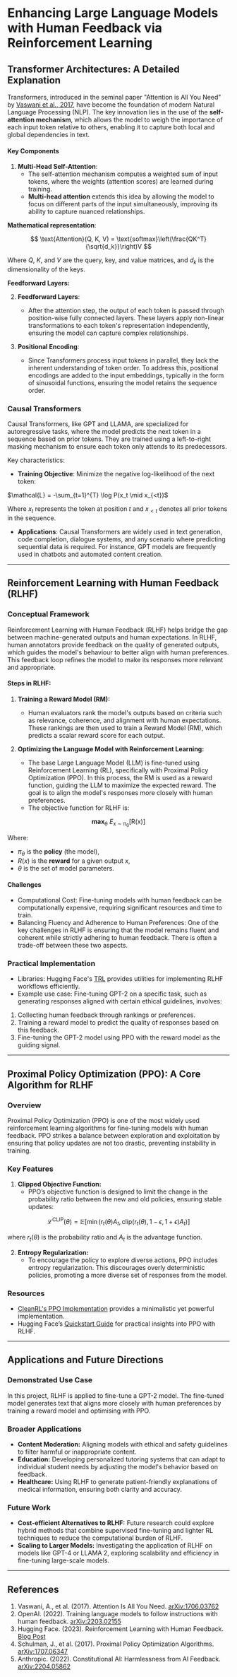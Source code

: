 # Enhancing Large Language Models with Human Feedback via Reinforcement Learning

## Transformer Architectures: A Detailed Explanation

Transformers, introduced in the seminal paper "Attention is All You Need" by [Vaswani et al., 2017](https://arxiv.org/abs/1706.03762), have become the foundation of modern Natural Language Processing (NLP). The key innovation lies in the use of the **self-attention mechanism**, which allows the model to weigh the importance of each input token relative to others, enabling it to capture both local and global dependencies in text.

#### Key Components
1. **Multi-Head Self-Attention**:
   - The self-attention mechanism computes a weighted sum of input tokens, where the weights (attention scores) are learned during training.
   - **Multi-head attention** extends this idea by allowing the model to focus on different parts of the input simultaneously, improving its ability to capture nuanced relationships.

**Mathematical representation**:

$$
\text{Attention}(Q, K, V) = \text{softmax}\left(\frac{QK^T}{\sqrt{d_k}}\right)V
$$

Where $Q$, $K$, and $V$ are the query, key, and value matrices, and ${d_k}$ is the dimensionality of the keys.

**Feedforward Layers:**

2. **Feedforward Layers**:
   - After the attention step, the output of each token is passed through position-wise fully connected layers. These layers apply non-linear transformations to each token's representation independently, ensuring the model can capture complex relationships.

3. **Positional Encoding**:
   - Since Transformers process input tokens in parallel, they lack the inherent understanding of token order. To address this, positional encodings are added to the input embeddings, typically in the form of sinusoidal functions, ensuring the model retains the sequence order.

### Causal Transformers
Causal Transformers, like GPT and LLAMA, are specialized for autoregressive tasks, where the model predicts the next token in a sequence based on prior tokens. They are trained using a left-to-right masking mechanism to ensure each token only attends to its predecessors.

Key characteristics:
- **Training Objective**: Minimize the negative log-likelihood of the next token:

$\mathcal{L} = -\sum_{t=1}^{T} \log P(x_t \mid x_{<t})$

Where $x_t$ represents the token at position $t$ and $x_{<t}$ denotes all prior tokens in the sequence.

- **Applications**: Causal Transformers are widely used in text generation, code completion, dialogue systems, and any scenario where predicting sequential data is required. For instance, GPT models are frequently used in chatbots and automated content creation.

---

## Reinforcement Learning with Human Feedback (RLHF)

### Conceptual Framework
Reinforcement Learning with Human Feedback (RLHF) helps bridge the gap between machine-generated outputs and human expectations. In RLHF, human annotators provide feedback on the quality of generated outputs, which guides the model's behaviour to better align with human preferences. This feedback loop refines the model to make its responses more relevant and appropriate.

#### Steps in RLHF:
1. **Training a Reward Model (RM):**
   - Human evaluators rank the model's outputs based on criteria such as relevance, coherence, and alignment with human expectations. These rankings are then used to train a Reward Model (RM), which predicts a scalar reward score for each output.

2. **Optimizing the Language Model with Reinforcement Learning:**
   - The base Large Language Model (LLM) is fine-tuned using Reinforcement Learning (RL), specifically with Proximal Policy Optimization (PPO). In this process, the RM is used as a reward function, guiding the LLM to maximize the expected reward. The goal is to align the model's responses more closely with human preferences.
   - The objective function for RLHF is:

<p align="center">
  <b>max</b><sub>&#x3B8;</sub> <i>E</i><sub>x &#8764; &#x3C0;<sub>&#x3B8;</sub></sub>[R(x)]
</p>

Where:
- $\pi_\theta$ is the **policy** (the model),
- $R(x)$ is the **reward** for a given output $x$,
- $\theta$ is the set of model parameters.

#### Challenges
- Computational Cost: Fine-tuning models with human feedback can be computationally expensive, requiring significant resources and time to train.
- Balancing Fluency and Adherence to Human Preferences: One of the key challenges in RLHF is ensuring that the model remains fluent and coherent while strictly adhering to human feedback. There is often a trade-off between these two aspects.

### Practical Implementation
- Libraries: Hugging Face's [TRL](https://github.com/huggingface/trl) provides utilities for implementing RLHF workflows efficiently.
- Example use case: Fine-tuning GPT-2 on a specific task, such as generating responses aligned with certain ethical guidelines, involves:

1. Collecting human feedback through rankings or preferences.
2. Training a reward model to predict the quality of responses based on this feedback.
3. Fine-tuning the GPT-2 model using PPO with the reward model as the guiding signal.

---

## Proximal Policy Optimization (PPO): A Core Algorithm for RLHF

### Overview
Proximal Policy Optimization (PPO) is one of the most widely used reinforcement learning algorithms for fine-tuning models with human feedback. PPO strikes a balance between exploration and exploitation by ensuring that policy updates are not too drastic, preventing instability in training.

### Key Features
1. **Clipped Objective Function:**
   - PPO’s objective function is designed to limit the change in the probability ratio between the new and old policies, ensuring stable updates:

$$
\mathcal{L}^{\text{CLIP}}(\theta) = \mathbb{E}\left[\min\left(r_t(\theta) A_t, \text{clip}(r_t(\theta), 1 - \epsilon, 1 + \epsilon) A_t\right)\right]
$$

where $r_t(\theta)$ is the probability ratio and $A_t$ is the advantage function.

2. **Entropy Regularization:**
   - To encourage the policy to explore diverse actions, PPO includes entropy regularization. This discourages overly deterministic policies, promoting a more diverse set of responses from the model.

### Resources
- [CleanRL's PPO Implementation](https://github.com/vwxyzjn/cleanrl/tree/master) provides a minimalistic yet powerful implementation.
- Hugging Face’s [Quickstart Guide](https://huggingface.co/blog/rlhf) for practical insights into PPO with RLHF.

---

## Applications and Future Directions

### Demonstrated Use Case
In this project, RLHF is applied to fine-tune a GPT-2 model. The fine-tuned model generates text that aligns more closely with human preferences by training a reward model and optimising with PPO.

### Broader Applications
- **Content Moderation:** Aligning models with ethical and safety guidelines to filter harmful or inappropriate content.
- **Education:** Developing personalized tutoring systems that can adapt to individual student needs by adjusting the model's behavior based on feedback.
- **Healthcare:** Using RLHF to generate patient-friendly explanations of medical information, ensuring both clarity and accuracy.

### Future Work
- **Cost-efficient Alternatives to RLHF:** Future research could explore hybrid methods that combine supervised fine-tuning and lighter RL techniques to reduce the computational burden of RLHF.
- **Scaling to Larger Models:** Investigating the application of RLHF on models like GPT-4 or LLAMA 2, exploring scalability and efficiency in fine-tuning large-scale models.

---

## References
1. Vaswani, A., et al. (2017). Attention Is All You Need. [arXiv:1706.03762](https://arxiv.org/abs/1706.03762)
2. OpenAI. (2022). Training language models to follow instructions with human feedback. [arXiv:2203.02155](https://arxiv.org/abs/2203.02155)
3. Hugging Face. (2023). Reinforcement Learning with Human Feedback. [Blog Post](https://huggingface.co/blog/rlhf)
4. Schulman, J., et al. (2017). Proximal Policy Optimization Algorithms. [arXiv:1707.06347](https://arxiv.org/abs/1707.06347)
5. Anthropic. (2022). Constitutional AI: Harmlessness from AI Feedback. [arXiv:2204.05862](https://arxiv.org/abs/2204.05862)

